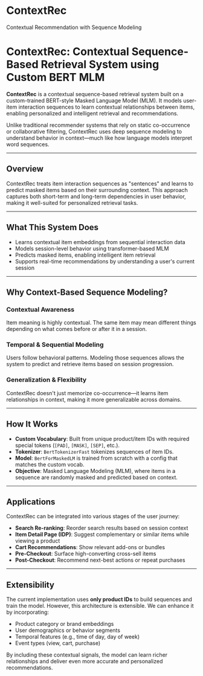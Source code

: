 # ContextRec
Contextual Recommendation with Sequence Modeling

# ContextRec: Contextual Sequence-Based Retrieval System using Custom BERT MLM

**ContextRec** is a contextual sequence-based retrieval system built on a custom-trained BERT-style Masked Language Model (MLM). It models user-item interaction sequences to learn contextual relationships between items, enabling personalized and intelligent retrieval and recommendations.

Unlike traditional recommender systems that rely on static co-occurrence or collaborative filtering, ContextRec uses deep sequence modeling to understand behavior in context—much like how language models interpret word sequences.

---

## Overview

ContextRec treats item interaction sequences as "sentences" and learns to predict masked items based on their surrounding context. This approach captures both short-term and long-term dependencies in user behavior, making it well-suited for personalized retrieval tasks.

---

## What This System Does

- Learns contextual item embeddings from sequential interaction data
- Models session-level behavior using transformer-based MLM
- Predicts masked items, enabling intelligent item retrieval
- Supports real-time recommendations by understanding a user's current session

---

## Why Context-Based Sequence Modeling?

### Contextual Awareness
Item meaning is highly contextual. The same item may mean different things depending on what comes before or after it in a session.

### Temporal & Sequential Modeling
Users follow behavioral patterns. Modeling those sequences allows the system to predict and retrieve items based on session progression.

### Generalization & Flexibility
ContextRec doesn't just memorize co-occurrence—it learns item relationships in context, making it more generalizable across domains.

---

## How It Works

- **Custom Vocabulary**: Built from unique product/item IDs with required special tokens (`[PAD]`, `[MASK]`, `[SEP]`, etc.).
- **Tokenizer**: `BertTokenizerFast` tokenizes sequences of item IDs.
- **Model**: `BertForMaskedLM` is trained from scratch with a config that matches the custom vocab.
- **Objective**: Masked Language Modeling (MLM), where items in a sequence are randomly masked and predicted based on context.

---

## Applications

ContextRec can be integrated into various stages of the user journey:

- **Search Re-ranking**: Reorder search results based on session context
- **Item Detail Page (IDP)**: Suggest complementary or similar items while viewing a product
- **Cart Recommendations**: Show relevant add-ons or bundles
- **Pre-Checkout**: Surface high-converting cross-sell items
- **Post-Checkout**: Recommend next-best actions or repeat purchases

---

## Extensibility

The current implementation uses **only product IDs** to build sequences and train the model. However, this architecture is extensible. We can enhance it by incorporating:

- Product category or brand embeddings
- User demographics or behavior segments
- Temporal features (e.g., time of day, day of week)
- Event types (view, cart, purchase)

By including these contextual signals, the model can learn richer relationships and deliver even more accurate and personalized recommendations.


